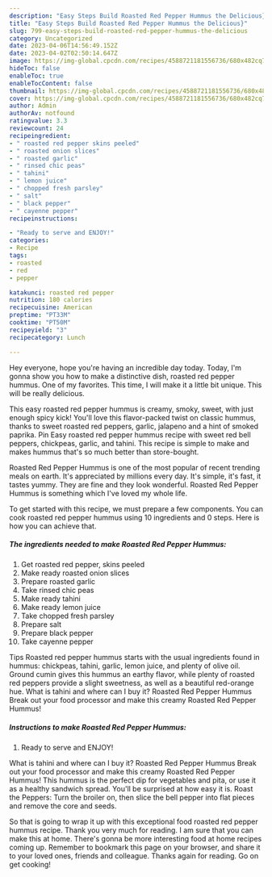 ```yaml
---
description: "Easy Steps Build Roasted Red Pepper Hummus the Delicious}"
title: "Easy Steps Build Roasted Red Pepper Hummus the Delicious}"
slug: 799-easy-steps-build-roasted-red-pepper-hummus-the-delicious
category: Uncategorized
date: 2023-04-06T14:56:49.152Z
date: 2023-04-02T02:50:14.647Z
image: https://img-global.cpcdn.com/recipes/4588721181556736/680x482cq70/roasted-red-pepper-hummus-recipe-main-photo.jpg
hideToc: false
enableToc: true
enableTocContent: false
thumbnail: https://img-global.cpcdn.com/recipes/4588721181556736/680x482cq70/roasted-red-pepper-hummus-recipe-main-photo.jpg
cover: https://img-global.cpcdn.com/recipes/4588721181556736/680x482cq70/roasted-red-pepper-hummus-recipe-main-photo.jpg
author: Admin
authorAv: notfound
ratingvalue: 3.3
reviewcount: 24
recipeingredient:
- " roasted red pepper skins peeled"
- " roasted onion slices"
- " roasted garlic"
- " rinsed chic peas"
- " tahini"
- " lemon juice"
- " chopped fresh parsley"
- " salt"
- " black pepper"
- " cayenne pepper"
recipeinstructions:

- "Ready to serve and ENJOY!"
categories:
- Recipe
tags:
- roasted
- red
- pepper

katakunci: roasted red pepper 
nutrition: 180 calories
recipecuisine: American
preptime: "PT33M"
cooktime: "PT50M"
recipeyield: "3"
recipecategory: Lunch

---
```



Hey everyone, hope you're having an incredible day today. Today, I'm gonna show you how to make a distinctive dish, roasted red pepper hummus. One of my favorites. This time, I will make it a little bit unique. This will be really delicious.

This easy roasted red pepper hummus is creamy, smoky, sweet, with just enough spicy kick! You&#39;ll love this flavor-packed twist on classic hummus, thanks to sweet roasted red peppers, garlic, jalapeno and a hint of smoked paprika. Pin Easy roasted red pepper hummus recipe with sweet red bell peppers, chickpeas, garlic, and tahini. This recipe is simple to make and makes hummus that&#39;s so much better than store-bought.

Roasted Red Pepper Hummus is one of the most popular of recent trending meals on earth. It's appreciated by millions every day. It's simple, it's fast, it tastes yummy. They are fine and they look wonderful. Roasted Red Pepper Hummus is something which I've loved my whole life.


To get started with this recipe, we must prepare a few components. You can cook roasted red pepper hummus using 10 ingredients and 0 steps. Here is how you can achieve that.

<!--inarticleads1-->

##### The ingredients needed to make Roasted Red Pepper Hummus:

1. Get  roasted red pepper, skins peeled
1. Make ready  roasted onion slices
1. Prepare  roasted garlic
1. Take  rinsed chic peas
1. Make ready  tahini
1. Make ready  lemon juice
1. Take  chopped fresh parsley
1. Prepare  salt
1. Prepare  black pepper
1. Take  cayenne pepper


Tips Roasted red pepper hummus starts with the usual ingredients found in hummus: chickpeas, tahini, garlic, lemon juice, and plenty of olive oil. Ground cumin gives this hummus an earthy flavor, while plenty of roasted red peppers provide a slight sweetness, as well as a beautiful red-orange hue. What is tahini and where can I buy it? Roasted Red Pepper Hummus Break out your food processor and make this creamy Roasted Red Pepper Hummus! 

<!--inarticleads2-->

##### Instructions to make Roasted Red Pepper Hummus:


1. Ready to serve and ENJOY!

What is tahini and where can I buy it? Roasted Red Pepper Hummus Break out your food processor and make this creamy Roasted Red Pepper Hummus! This hummus is the perfect dip for vegetables and pita, or use it as a healthy sandwich spread. You&#39;ll be surprised at how easy it is. Roast the Peppers: Turn the broiler on, then slice the bell pepper into flat pieces and remove the core and seeds. 

So that is going to wrap it up with this exceptional food roasted red pepper hummus recipe. Thank you very much for reading. I am sure that you can make this at home. There's gonna be more interesting food at home recipes coming up. Remember to bookmark this page on your browser, and share it to your loved ones, friends and colleague. Thanks again for reading. Go on get cooking!
